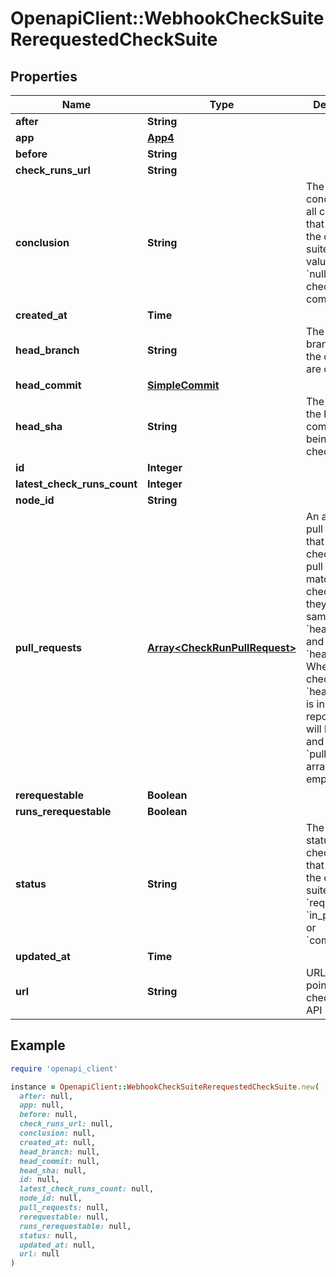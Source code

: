 # OpenapiClient::WebhookCheckSuiteRerequestedCheckSuite

## Properties

| Name | Type | Description | Notes |
| ---- | ---- | ----------- | ----- |
| **after** | **String** |  |  |
| **app** | [**App4**](App4.md) |  |  |
| **before** | **String** |  |  |
| **check_runs_url** | **String** |  |  |
| **conclusion** | **String** | The summary conclusion for all check runs that are part of the check suite. This value will be &#x60;null&#x60; until the check run has completed. |  |
| **created_at** | **Time** |  |  |
| **head_branch** | **String** | The head branch name the changes are on. |  |
| **head_commit** | [**SimpleCommit**](SimpleCommit.md) |  |  |
| **head_sha** | **String** | The SHA of the head commit that is being checked. |  |
| **id** | **Integer** |  |  |
| **latest_check_runs_count** | **Integer** |  |  |
| **node_id** | **String** |  |  |
| **pull_requests** | [**Array&lt;CheckRunPullRequest&gt;**](CheckRunPullRequest.md) | An array of pull requests that match this check suite. A pull request matches a check suite if they have the same &#x60;head_sha&#x60; and &#x60;head_branch&#x60;. When the check suite&#39;s &#x60;head_branch&#x60; is in a forked repository it will be &#x60;null&#x60; and the &#x60;pull_requests&#x60; array will be empty. |  |
| **rerequestable** | **Boolean** |  | [optional] |
| **runs_rerequestable** | **Boolean** |  | [optional] |
| **status** | **String** | The summary status for all check runs that are part of the check suite. Can be &#x60;requested&#x60;, &#x60;in_progress&#x60;, or &#x60;completed&#x60;. |  |
| **updated_at** | **Time** |  |  |
| **url** | **String** | URL that points to the check suite API resource. |  |

## Example

```ruby
require 'openapi_client'

instance = OpenapiClient::WebhookCheckSuiteRerequestedCheckSuite.new(
  after: null,
  app: null,
  before: null,
  check_runs_url: null,
  conclusion: null,
  created_at: null,
  head_branch: null,
  head_commit: null,
  head_sha: null,
  id: null,
  latest_check_runs_count: null,
  node_id: null,
  pull_requests: null,
  rerequestable: null,
  runs_rerequestable: null,
  status: null,
  updated_at: null,
  url: null
)
```

